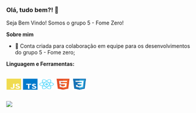 <br />

### Olá, tudo bem?! 👋

Seja Bem Vindo! Somos o grupo 5 - Fome Zero!

**Sobre mim**

- 💼 Conta criada para colaboração em equipe para os desenvolvimentos do grupo 5 - Fome zero;

**Linguagem e Ferramentas:**  
<div style="display: inline_block"><br>
  <img align="center" alt="Grupo 5-Js" height="30" width="40" src="https://raw.githubusercontent.com/devicons/devicon/master/icons/javascript/javascript-plain.svg">
  <img align="center" alt="Grupo 5-Ts" height="30" width="40" src="https://raw.githubusercontent.com/devicons/devicon/master/icons/typescript/typescript-plain.svg">
  <img align="center" alt="Grupo 5-React" height="30" width="40" src="https://raw.githubusercontent.com/devicons/devicon/master/icons/react/react-original.svg">
  <img align="center" alt="Grupo 5-HTML" height="30" width="40" src="https://raw.githubusercontent.com/devicons/devicon/master/icons/html5/html5-original.svg">
  <img align="center" alt="Grupo 5-CSS" height="30" width="40" src="https://raw.githubusercontent.com/devicons/devicon/master/icons/css3/css3-original.svg">
</div>

  ##

  <div> 

  <a href = "mailto:ioasysgrupo5@gmail.com"><img src="https://img.shields.io/badge/-Gmail-%23333?style=for-the-badge&logo=gmail&logoColor=white" target="_blank"></a>
  
</div>
